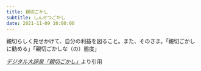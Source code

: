 ```yaml
---
title: 親切ごかし
subtitle: しんせつごかし
date: 2021-11-09 10:00:00
---
```


親切らしく見せかけて、自分の利益を図ること。また、そのさま。「親切ごかしに勧める」「親切ごかしな（の）態度」

<cite>[デジタル大辞泉「親切ごかし」](https://dictionary.goo.ne.jp/word/%E8%A6%AA%E5%88%87%E3%81%94%E3%81%8B%E3%81%97/)</cite>より引用